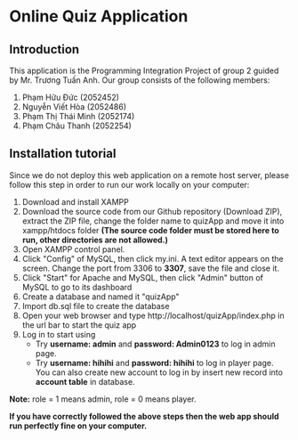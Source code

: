 # Online Quiz Application

## Introduction

This application is the Programming Integration Project of group 2 guided by Mr. Trương Tuấn Anh. Our group consists of the following members:

1. Phạm Hữu Đức (2052452)
2. Nguyễn Viết Hòa (2052486)
3. Phạm Thị Thái Minh (2052174)
4. Phạm Châu Thanh (2052254)

## Installation tutorial

Since we do not deploy this web application on a remote host server, please follow this step in order to run our work locally on your computer:

1. Download and install XAMPP
2. Download the source code from our Github repository (Download ZIP), extract the ZIP file, change the folder name to quizApp and move it into xampp/htdocs folder **(The source code folder must be stored here to run, other directories are not allowed.)**
3. Open XAMPP control panel.
4. Click "Config" of MySQL, then click my.ini. A text editor appears on the screen. Change the port from 3306 to **3307**, save the file and close it.
5. Click "Start" for Apache and MySQL, then click "Admin" button of MySQL to go to its dashboard
6. Create a database and named it "quizApp"
7. Import db.sql file to create the database
8. Open your web browser and type http://localhost/quizApp/index.php in the url bar to start the quiz app
9. Log in to start using
   - Try **username: admin** and **password: Admin0123** to log in admin page.
   - Try **username: hihihi** and **password: hihihi** to log in player page.
     You can also create new account to log in by insert new record into **account table** in database.

**Note:** role = 1 means admin, role = 0 means player.

**If you have correctly followed the above steps then the web app should run perfectly fine on your computer.**
